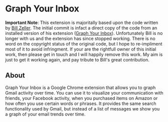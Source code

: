 Graph Your Inbox
================

**Important Note**: This extension is majoritally based upon the code written by [Bill Zeller]. The initial commit is infact a direct copy of the code from an installed version of his extension ([Graph Your Inbox]). Unfortunately Bill is no longer with us and the extension has since stopped working. There is no word on the copyright status of the original code, but I hope to re-impliment most of it to avoid infringment.  If your are the rightfull owner of this initial work, then please get in touch and I will happily remove this work. My aim is just to get it working again, and pay tribute to Bill's great contribution.

[Bill Zeller]: http://en.wikipedia.org/wiki/Bill_Zeller "Bill Zeller"
[Graph Your Inbox]: http://www.graphyourinbox.com/ "Graph Your Inbox"

About
-----

Graph Your Inbox is a Google Chrome extension that allows you to graph Gmail activity over time. You can use it to visualize your communication with friends, your Facebook activity, when you purchased items on Amazon or how often you use certain words or phrases. It provides the same search functionality used by Gmail, but instead of a list of messages we show you a graph of your email trends over time.
